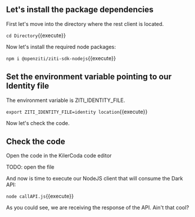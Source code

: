 ## Let's install the package dependencies

First let's move into the directory where the rest client is located.

`cd Directory`{{execute}}

Now let's install the required node packages:

`npm i @openziti/ziti-sdk-nodejs`{{execute}}


## Set the environment variable pointing to our Identity file

The environment variable is ZITI_IDENTITY_FILE.

`export ZITI_IDENTITY_FILE=identity location`{{execute}}

Now let's check the code.

## Check the code

Open the code in the KilerCoda code editor 

TODO: open the file

And now is time to execute our NodeJS client that will consume the Dark API:

`node callAPI.js`{{execute}}

As you could see, we are receiving the response of the API. Ain't that cool?



